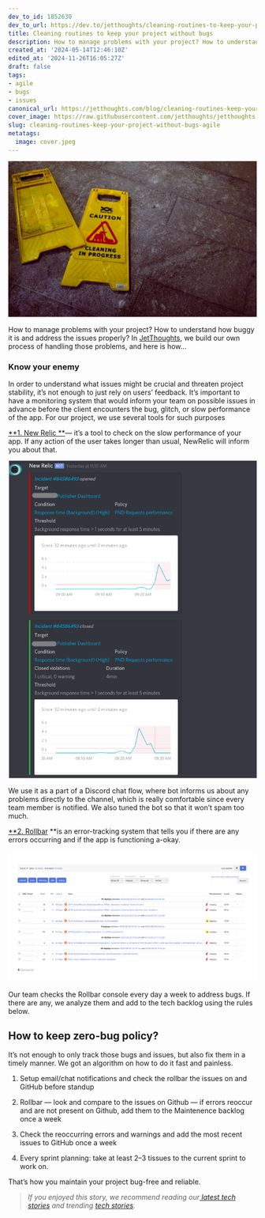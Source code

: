 ```yaml
---
dev_to_id: 1852630
dev_to_url: https://dev.to/jetthoughts/cleaning-routines-to-keep-your-project-without-bugs-167f
title: Cleaning routines to keep your project without bugs
description: How to manage problems with your project? How to understand how buggy it is and address the issues...
created_at: '2024-05-14T12:46:10Z'
edited_at: '2024-11-26T16:05:27Z'
draft: false
tags:
- agile
- bugs
- issues
canonical_url: https://jetthoughts.com/blog/cleaning-routines-keep-your-project-without-bugs-agile/
cover_image: https://raw.githubusercontent.com/jetthoughts/jetthoughts.github.io/master/content/blog/cleaning-routines-keep-your-project-without-bugs-agile/cover.jpeg
slug: cleaning-routines-keep-your-project-without-bugs-agile
metatags:
  image: cover.jpeg
---
```

![Photo by [Oliver Hale](https://unsplash.com/@4themorningshoot?utm_source=unsplash&utm_medium=referral&utm_content=creditCopyText) on [Unsplash](https://unsplash.com/search/photos/clean?utm_source=unsplash&utm_medium=referral&utm_content=creditCopyText)](file_0.jpeg)

How to manage problems with your project? How to understand how buggy it is and address the issues properly? In [JetThoughts](https://jetthoughts.com/), we build our own process of handling those problems, and here is how…

### **Know your enemy**

In order to understand what issues might be crucial and threaten project stability, it’s not enough to just rely on users’ feedback. It’s important to have a monitoring system that would inform your team on possible issues in advance before the client encounters the bug, glitch, or slow performance of the app. For our project, we use several tools for such purposes

[**1. New Relic **](https://newrelic.com/)— it’s a tool to check on the slow performance of your app. If any action of the user takes longer than usual, NewRelic will inform you about that.

![NewRelic Discord Bot](file_1.png)

We use it as a part of a Discord chat flow, where bot informs us about any problems directly to the channel, which is really comfortable since every team member is notified. We also tuned the bot so that it won’t spam too much.

[**2. Rollbar](https://rollbar.com/) **is an error-tracking system that tells you if there are any errors occurring and if the app is functioning a-okay.

![Rollbar Error-Tracking System](file_2.png)

Our team checks the Rollbar console every day a week to address bugs. If there are any, we analyze them and add to the tech backlog using the rules below.

## How to keep zero-bug policy?

It’s not enough to only track those bugs and issues, but also fix them in a timely manner. We got an algorithm on how to do it fast and painless.

1. Setup email/chat notifications and check the rollbar the issues on and GitHub before standup

2. Rollbar — look and compare to the issues on Github — if errors reoccur and are not present on Github, add them to the Maintenence backlog once a week

3. Check the reoccurring errors and warnings and add the most recent issues to GitHub once a week

4. Every sprint planning: take at least 2–3 tissues to the current sprint to work on.

That’s how you maintain your project bug-free and reliable.
>  *If you enjoyed this story, we recommend reading our[ latest tech stories](https://jtway.co/latest) and trending [tech stories](https://jtway.co/trending).*
